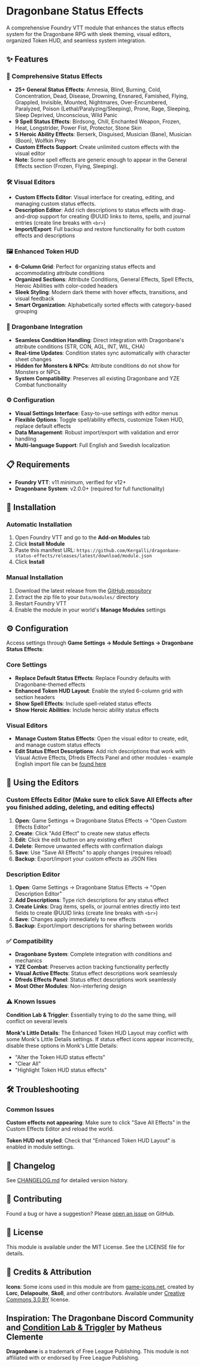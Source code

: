 # Dragonbane Status Effects

A comprehensive Foundry VTT module that enhances the status effects system for the Dragonbane RPG with sleek theming, visual editors, organized Token HUD, and seamless system integration.

## ✨ Features

### 🎨 Comprehensive Status Effects
- **25+ General Status Effects**: Amnesia, Blind, Burning, Cold, Concentration, Dead, Disease, Drowning, Ensnared, Famished, Flying, Grappled, Invisible, Mounted, Nightmares, Over-Encumbered, Paralyzed, Poison (Lethal/Paralyzing/Sleeping), Prone, Rage, Sleeping, Sleep Deprived, Unconscious, Wild Panic
- **9 Spell Status Effects**: Birdsong, Chill, Enchanted Weapon, Frozen, Heat, Longstrider, Power Fist, Protector, Stone Skin
- **5 Heroic Ability Effects**: Berserk, Disguised, Musician (Bane), Musician (Boon), Wolfkin Prey
- **Custom Effects Support**: Create unlimited custom effects with the visual editor
- **Note**: Some spell effects are generic enough to appear in the General Effects section (Frozen, Flying, Sleeping).

### 🛠️ Visual Editors
- **Custom Effects Editor**: Visual interface for creating, editing, and managing custom status effects.
- **Description Editor**: Add rich descriptions to status effects with drag-and-drop support for creating @UUID links to items, spells, and journal entries (create line breaks with `<br>`)
- **Import/Export**: Full backup and restore functionality for both custom effects and descriptions

### 🖼️ Enhanced Token HUD
- **6-Column Grid**: Perfect for organizing status effects and accommodating attribute conditions
- **Organized Sections**: Attribute Conditions, General Effects, Spell Effects, Heroic Abilities with color-coded headers
- **Sleek Styling**: Modern dark theme with hover effects, transitions, and visual feedback
- **Smart Organization**: Alphabetically sorted effects with category-based grouping

### 🐉 Dragonbane Integration
- **Seamless Condition Handling**: Direct integration with Dragonbane's attribute conditions (STR, CON, AGL, INT, WIL, CHA)
- **Real-time Updates**: Condition states sync automatically with character sheet changes
- **Hidden for Monsters & NPCs**: Attribute conditions do not show for Monsters or NPCs
- **System Compatibility**: Preserves all existing Dragonbane and YZE Combat functionality

### ⚙️ Configuration
- **Visual Settings Interface**: Easy-to-use settings with editor menus
- **Flexible Options**: Toggle spell/ability effects, customize Token HUD, replace default effects
- **Data Management**: Robust import/export with validation and error handling
- **Multi-language Support**: Full English and Swedish localization

## 📋 Requirements

- **Foundry VTT**: v11 minimum, verified for v12+
- **Dragonbane System**: v2.0.0+ (required for full functionality)

## 🚀 Installation

### Automatic Installation
1. Open Foundry VTT and go to the **Add-on Modules** tab
2. Click **Install Module**
3. Paste this manifest URL: `https://github.com/Kergalli/dragonbane-status-effects/releases/latest/download/module.json`
4. Click **Install**

### Manual Installation
1. Download the latest release from the [GitHub repository](https://github.com/Kergalli/dragonbane-status-effects)
2. Extract the zip file to your `Data/modules/` directory
3. Restart Foundry VTT
4. Enable the module in your world's **Manage Modules** settings

## ⚙️ Configuration

Access settings through **Game Settings → Module Settings → Dragonbane Status Effects**:

### Core Settings
- **Replace Default Status Effects**: Replace Foundry defaults with Dragonbane-themed effects
- **Enhanced Token HUD Layout**: Enable the styled 6-column grid with section headers
- **Show Spell Effects**: Include spell-related status effects
- **Show Heroic Abilities**: Include heroic ability status effects

### Visual Editors
- **Manage Custom Status Effects**: Open the visual editor to create, edit, and manage custom status effects
- **Edit Status Effect Descriptions**: Add rich descriptions that work with Visual Active Effects, Dfreds Effects Panel and other modules - example English import file can be [found here](https://www.dropbox.com/scl/fi/6heeaoc5x43nepq5tbyri/dragonbane-status-descriptions-2025-08-28.json?rlkey=vykv4gfcciogwvrqcaflexig2&dl=0) 

## 🎯 Using the Editors

### Custom Effects Editor (Make sure to click Save All Effects after you finished adding, deleting, and editing effects)
1. **Open**: Game Settings → Dragonbane Status Effects → "Open Custom Effects Editor"
2. **Create**: Click "Add Effect" to create new status effects
3. **Edit**: Click the edit button on any existing effect
4. **Delete**: Remove unwanted effects with confirmation dialogs
5. **Save**: Use "Save All Effects" to apply changes (requires reload)
6. **Backup**: Export/import your custom effects as JSON files

### Description Editor  
1. **Open**: Game Settings → Dragonbane Status Effects → "Open Description Editor"
2. **Add Descriptions**: Type rich descriptions for any status effect
3. **Create Links**: Drag items, spells, or journal entries directly into text fields to create @UUID links (create line breaks with `<br>`)
4. **Save**: Changes apply immediately to new effects
5. **Backup**: Export/import descriptions for sharing between worlds

### ✅ Compatibility
- **Dragonbane System**: Complete integration with conditions and mechanics  
- **YZE Combat**: Preserves action tracking functionality perfectly
- **Visual Active Effects**: Status effect descriptions work seamlessly
- **Dfreds Effects Panel**: Status effect descriptions work seamlessly
- **Most Other Modules**: Non-interfering design

### ⚠️ Known Issues

**Condition Lab & Triggler**: Essentially trying to do the same thing, will conflict on several levels 

**Monk's Little Details**: The Enhanced Token HUD Layout may conflict with some Monk's Little Details settings. If status effect icons appear incorrectly, disable these options in Monk's Little Details:
- "Alter the Token HUD status effects"  
- "Clear All"
- "Highlight Token HUD status effects"

## 🛠️ Troubleshooting

### Common Issues

**Custom effects not appearing**: Make sure to click "Save All Effects" in the Custom Effects Editor and reload the world.

**Token HUD not styled**: Check that "Enhanced Token HUD Layout" is enabled in module settings.

## 📝 Changelog

See [CHANGELOG.md](CHANGELOG.md) for detailed version history.

## 🤝 Contributing

Found a bug or have a suggestion? Please [open an issue](https://github.com/Kergalli/dragonbane-status-effects/issues) on GitHub.

## 📄 License

This module is available under the MIT License. See the LICENSE file for details.

## 🎨 Credits & Attribution

**Icons**: Some icons used in this module are from [game-icons.net](https://game-icons.net), created by **Lorc**, **Delapouite**, **Skoll**, and other contributors. Available under [Creative Commons 3.0 BY](https://creativecommons.org/licenses/by/3.0/) license.

**Inspiration**: The Dragonbane Discord Community and [Condition Lab & Triggler](https://foundryvtt.com/packages/condition-lab-triggler) by Matheus Clemente
---

**Dragonbane** is a trademark of Free League Publishing. This module is not affiliated with or endorsed by Free League Publishing.
